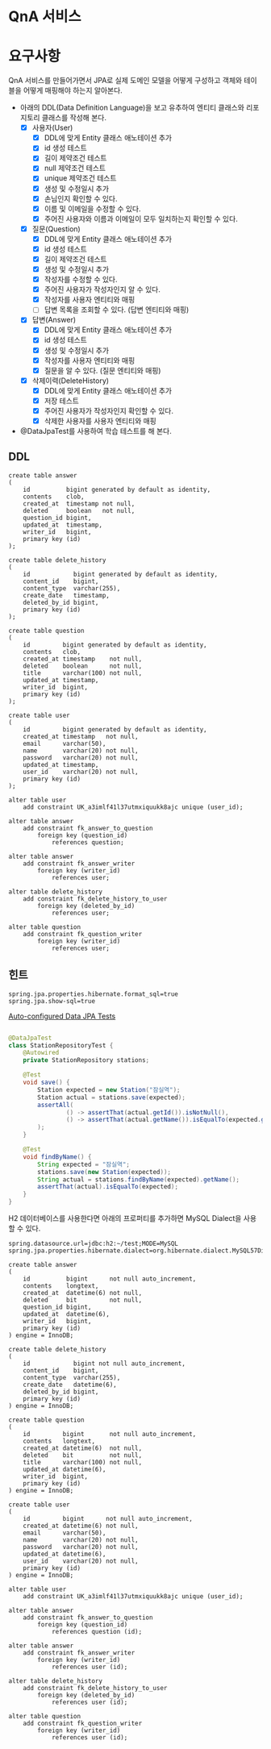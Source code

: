 # QnA 서비스

# 요구사항

QnA 서비스를 만들어가면서 JPA로 실제 도메인 모델을 어떻게 구성하고 객체와 테이블을 어떻게 매핑해야 하는지 알아본다.

- 아래의 DDL(Data Definition Language)을 보고 유추하여 엔티티 클래스와 리포지토리 클래스를 작성해 본다.
    - [x] 사용자(User)
        - [x] DDL에 맞게 Entity 클래스 애노테이션 추가
        - [x] id 생성 테스트
        - [x] 길이 제약조건 테스트
        - [x] null 제약조건 테스트
        - [x] unique 제약조건 테스트
        - [x] 생성 및 수정일시 추가
        - [x] 손님인지 확인할 수 있다.
        - [x] 이름 및 이메일을 수정할 수 있다.
        - [x] 주어진 사용자와 이름과 이메일이 모두 일치하는지 확인할 수 있다.
    - [x] 질문(Question)
        - [x] DDL에 맞게 Entity 클래스 애노테이션 추가
        - [x] id 생성 테스트
        - [x] 길이 제약조건 테스트
        - [x] 생성 및 수정일시 추가
        - [x] 작성자를 수정할 수 있다.
        - [x] 주어진 사용자가 작성자인지 알 수 있다.
        - [x] 작성자를 사용자 엔티티와 매핑
        - [ ] 답변 목록을 조회할 수 있다. (답변 엔티티와 매핑)
    - [x] 답변(Answer)
        - [x] DDL에 맞게 Entity 클래스 애노테이션 추가
        - [x] id 생성 테스트
        - [x] 생성 및 수정일시 추가
        - [x] 작성자를 사용자 엔티티와 매핑
        - [x] 질문을 알 수 있다. (질문 엔티티와 매핑)
    - [x] 삭제이력(DeleteHistory)
        - [x] DDL에 맞게 Entity 클래스 애노테이션 추가
        - [x] 저장 테스트
        - [x] 주어진 사용자가 작성자인지 확인할 수 있다.
        - [x] 삭제한 사용자를 사용자 엔티티와 매핑
- @DataJpaTest를 사용하여 학습 테스트를 해 본다.

## DDL

```h2
create table answer
(
    id          bigint generated by default as identity,
    contents    clob,
    created_at  timestamp not null,
    deleted     boolean   not null,
    question_id bigint,
    updated_at  timestamp,
    writer_id   bigint,
    primary key (id)
);

create table delete_history
(
    id            bigint generated by default as identity,
    content_id    bigint,
    content_type  varchar(255),
    create_date   timestamp,
    deleted_by_id bigint,
    primary key (id)
);

create table question
(
    id         bigint generated by default as identity,
    contents   clob,
    created_at timestamp    not null,
    deleted    boolean      not null,
    title      varchar(100) not null,
    updated_at timestamp,
    writer_id  bigint,
    primary key (id)
);

create table user
(
    id         bigint generated by default as identity,
    created_at timestamp   not null,
    email      varchar(50),
    name       varchar(20) not null,
    password   varchar(20) not null,
    updated_at timestamp,
    user_id    varchar(20) not null,
    primary key (id)
);

alter table user
    add constraint UK_a3imlf41l37utmxiquukk8ajc unique (user_id);

alter table answer
    add constraint fk_answer_to_question
        foreign key (question_id)
            references question;

alter table answer
    add constraint fk_answer_writer
        foreign key (writer_id)
            references user;

alter table delete_history
    add constraint fk_delete_history_to_user
        foreign key (deleted_by_id)
            references user;

alter table question
    add constraint fk_question_writer
        foreign key (writer_id)
            references user;
```

## 힌트

```properties
spring.jpa.properties.hibernate.format_sql=true
spring.jpa.show-sql=true
```

[Auto-configured Data JPA Tests](https://docs.spring.io/spring-boot/docs/current/reference/htmlsingle/#features.testing.spring-boot-applications.autoconfigured-spring-data-jpa)

```java

@DataJpaTest
class StationRepositoryTest {
    @Autowired
    private StationRepository stations;

    @Test
    void save() {
        Station expected = new Station("잠실역");
        Station actual = stations.save(expected);
        assertAll(
                () -> assertThat(actual.getId()).isNotNull(),
                () -> assertThat(actual.getName()).isEqualTo(expected.getName())
        );
    }

    @Test
    void findByName() {
        String expected = "잠실역";
        stations.save(new Station(expected));
        String actual = stations.findByName(expected).getName();
        assertThat(actual).isEqualTo(expected);
    }
}
```

H2 데이터베이스를 사용한다면 아래의 프로퍼티를 추가하면 MySQL Dialect을 사용할 수 있다.

```properties
spring.datasource.url=jdbc:h2:~/test;MODE=MySQL
spring.jpa.properties.hibernate.dialect=org.hibernate.dialect.MySQL57Dialect
```

```mysql
create table answer
(
    id          bigint      not null auto_increment,
    contents    longtext,
    created_at  datetime(6) not null,
    deleted     bit         not null,
    question_id bigint,
    updated_at  datetime(6),
    writer_id   bigint,
    primary key (id)
) engine = InnoDB;

create table delete_history
(
    id            bigint not null auto_increment,
    content_id    bigint,
    content_type  varchar(255),
    create_date   datetime(6),
    deleted_by_id bigint,
    primary key (id)
) engine = InnoDB;

create table question
(
    id         bigint       not null auto_increment,
    contents   longtext,
    created_at datetime(6)  not null,
    deleted    bit          not null,
    title      varchar(100) not null,
    updated_at datetime(6),
    writer_id  bigint,
    primary key (id)
) engine = InnoDB;

create table user
(
    id         bigint      not null auto_increment,
    created_at datetime(6) not null,
    email      varchar(50),
    name       varchar(20) not null,
    password   varchar(20) not null,
    updated_at datetime(6),
    user_id    varchar(20) not null,
    primary key (id)
) engine = InnoDB;

alter table user
    add constraint UK_a3imlf41l37utmxiquukk8ajc unique (user_id);

alter table answer
    add constraint fk_answer_to_question
        foreign key (question_id)
            references question (id);

alter table answer
    add constraint fk_answer_writer
        foreign key (writer_id)
            references user (id);

alter table delete_history
    add constraint fk_delete_history_to_user
        foreign key (deleted_by_id)
            references user (id);

alter table question
    add constraint fk_question_writer
        foreign key (writer_id)
            references user (id);
```
